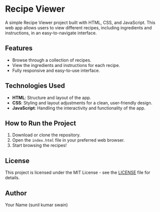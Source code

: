 # Recipe Viewer

A simple Recipe Viewer project built with HTML, CSS, and JavaScript. This web app allows users to view different recipes, including ingredients and instructions, in an easy-to-navigate interface.

## Features
- Browse through a collection of recipes.
- View the ingredients and instructions for each recipe.
- Fully responsive and easy-to-use interface.

## Technologies Used
- **HTML**: Structure and layout of the app.
- **CSS**: Styling and layout adjustments for a clean, user-friendly design.
- **JavaScript**: Handling the interactivity and functionality of the app.

## How to Run the Project
1. Download or clone the repository.
2. Open the `index.html` file in your preferred web browser.
3. Start browsing the recipes!

## License
This project is licensed under the MIT License - see the [LICENSE](LICENSE) file for details.

## Author
Your Name (sunil kumar swain)
